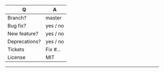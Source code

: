 | Q             | A
| ------------- | ---
| Branch?       | master
| Bug fix?      | yes / no
| New feature?  | yes / no
| Deprecations? | yes / no
| Tickets       | Fix #...
| License       | MIT
---
